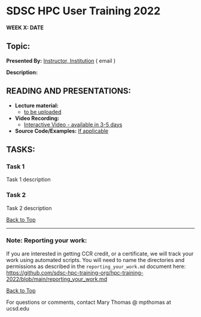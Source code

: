 # SDSC HPC User Training 2022

**WEEK X: DATE**

## Topic: <a name="top"> 
**Presented By:** [Instructor, Institution](bioURL) ( email )

**Description:**
  
## READING AND PRESENTATIONS:
* **Lecture material:** 
   * [to be uploaded]()
* **Video Recording:** 
   * [Interactive Video  - available in 3-5 days ]()
* **Source Code/Examples:** [If applicable]()

## TASKS:

### Task 1
Task 1 description 


### Task 2
Task 2 description 

  
[Back to Top](#top)

__________________

### Note: Reporting your work:
If you are interested in getting CCR credit, or a certificate, we will track your work using automated scripts.
You will need to name the directories and permissions as described in the ``reporting_your_work.md`` document here:
https://github.com/sdsc-hpc-training-org/hpc-training-2022/blob/main/reporting_your_work.md

[Back to Top](#top)


For questions or comments, contact Mary Thomas @ mpthomas  at  ucsd.edu
